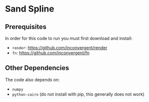 # Sand Spline

## Prerequisites

In order for this code to run you must first download and install:

*    `render`: https://github.com/inconvergent/render
*    `fn`: https://github.com/inconvergent/fn

## Other Dependencies

The code also depends on:

*    `numpy`
*    `python-cairo` (do not install with pip, this generally does not work)


